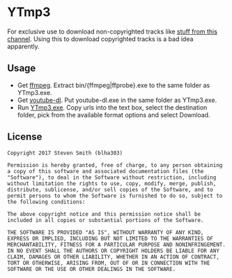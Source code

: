 YTmp3
=====

For exclusive use to download non-copyrighted tracks like [stuff from this channel](https://www.youtube.com/channel/UCht8qITGkBvXKsR1Byln-wA/videos). Using this to download copyrighted tracks is a bad idea apparently.

Usage
-----
* Get [ffmpeg](http://ffmpeg.zeranoe.com/builds/). Extract bin/{ffmpeg|ffprobe}.exe to the same folder as YTmp3.exe.
* Get [youtube-dl](https://yt-dl.org/downloads/latest/youtube-dl.exe). Put youtube-dl.exe in the same folder as YTmp3.exe.
* Run [YTmp3.exe](https://github.com/blha303/YTmp3/releases). Copy urls into the text box, select the destination folder, pick from the available format options and select Download.

License
-------

`Copyright 2017 Steven Smith (blha303)`

`Permission is hereby granted, free of charge, to any person obtaining a copy of this software and associated documentation files (the "Software"), to deal in the Software without restriction, including without limitation the rights to use, copy, modify, merge, publish, distribute, sublicense, and/or sell copies of the Software, and to permit persons to whom the Software is furnished to do so, subject to the following conditions:`

`The above copyright notice and this permission notice shall be included in all copies or substantial portions of the Software.`

`THE SOFTWARE IS PROVIDED "AS IS", WITHOUT WARRANTY OF ANY KIND, EXPRESS OR IMPLIED, INCLUDING BUT NOT LIMITED TO THE WARRANTIES OF MERCHANTABILITY, FITNESS FOR A PARTICULAR PURPOSE AND NONINFRINGEMENT. IN NO EVENT SHALL THE AUTHORS OR COPYRIGHT HOLDERS BE LIABLE FOR ANY CLAIM, DAMAGES OR OTHER LIABILITY, WHETHER IN AN ACTION OF CONTRACT, TORT OR OTHERWISE, ARISING FROM, OUT OF OR IN CONNECTION WITH THE SOFTWARE OR THE USE OR OTHER DEALINGS IN THE SOFTWARE.`

